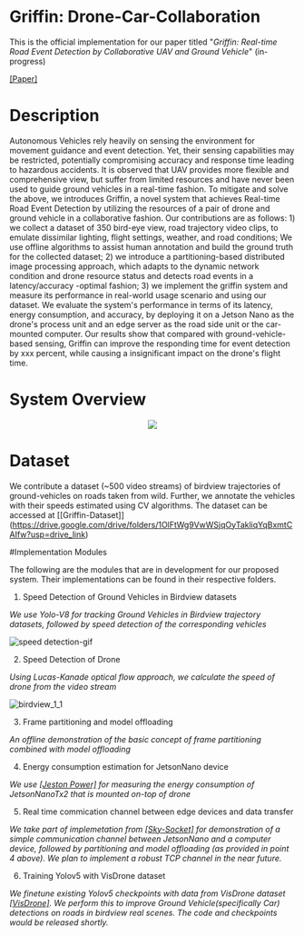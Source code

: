 # Griffin: Drone-Car-Collaboration

This is the official implementation for our paper titled "_Griffin: Real-time Road Event Detection by Collaborative UAV and Ground Vehicle_" (in-progress)

[[Paper]](https://drive.google.com/file/d/1uCIxh5hbrb4kFi26-uINK4sL9AW1DUMA/view?usp=drive_link)

# Description

Autonomous Vehicles rely heavily on sensing the environment for movement guidance and event detection. Yet, their sensing capabilities may be restricted, potentially compromising accuracy and response time leading to hazardous accidents. It is observed that UAV provides more flexible and comprehensive view, but suffer from limited resources and have never been used to guide ground vehicles in a real-time fashion.  To mitigate and solve the above, we introduces Griffin, a novel system that achieves Real-time Road Event Detection by utilizing the resources of a pair of drone and ground vehicle in a collaborative fashion. Our contributions are as follows: 1) we collect a dataset of 350 bird-eye view, road trajectory video clips, to emulate dissimilar lighting, flight settings, weather, and road conditions; We use offline algorithms to assist human annotation and build the ground truth for the collected dataset; 2) we introduce a partitioning-based distributed image processing approach, which adapts to the dynamic network condition and drone resource status and detects road events in a latency/accuracy -optimal fashion; 3) we implement the griffin system and measure its performance in real-world usage scenario and using our dataset. We evaluate the system's performance in terms of its latency, energy consumption, and accuracy, by deploying it on a Jetson Nano as the drone's process unit and an edge server as the road side unit or the car-mounted computer. Our results show that compared with ground-vehicle-based sensing, Griffin can improve the responding time for event detection by xxx percent, while causing a insignificant impact on the drone's flight time.

# System Overview

<div align="center">
<img src="https://github.com/kiran-collab/Griffin-Drone-Car-Collaboration/assets/75129341/cdb370eb-bb3c-457e-adc1-40f5bf48aebf" >
</div>

# Dataset

We contribute a dataset (~500 video streams) of birdview trajectories of ground-vehicles on roads taken from wild. Further, we annotate the vehicles with their speeds estimated using CV algorithms. The dataset can be accessed at  [[Griffin-Dataset]] (https://drive.google.com/drive/folders/1OlFtWg9VwWSjqOyTakliqYqBxmtCAIfw?usp=drive_link)

#Implementation Modules

The following are the modules that are in development for our proposed system. Their implementations can be found in their respective folders.
1. Speed Detection of Ground Vehicles in Birdview datasets

_We use Yolo-V8 for tracking Ground Vehicles in Birdview trajectory datasets, followed by speed detection of the corresponding vehicles_

![speed detection-gif](https://github.com/kiran-collab/Griffin-Drone-Car-Collaboration/assets/75129341/d6309ca1-d67e-4f9a-9277-3020c0e3e1f0)

2. Speed Detection of Drone

_Using Lucas-Kanade optical flow approach, we calculate the speed of drone from the video stream_

![birdview_1_1](https://github.com/kiran-collab/Griffin-Drone-Car-Collaboration/assets/75129341/bcfaadd4-8b62-4e15-b247-051884be94e9)

3. Frame partitioning and model offloading

_An offline demonstration of the basic concept of frame partitioning combined with model offloading_

4. Energy consumption estimation for JetsonNano device

_We use [[Jeston Power]](https://github.com/opendr-eu/jetson_power) for measuring the energy consumption of JetsonNanoTx2 that is mounted on-top of drone_

5. Real time commication channel between edge devices and data transfer

_We take part of implemetation from [[Sky-Socket]](https://github.com/JaySchall/Drone-Car-Collaboration) for demonstration of a simple communication channel between JetsonNano and a computer device, followed by partitioning and model offloading (as provided in point 4 above). We plan to implement a robust TCP channel in the near future._ 

6. Training Yolov5 with VisDrone dataset

_We finetune existing Yolov5 checkpoints with data from VisDrone dataset [[VisDrone]](https://github.com/VisDrone/VisDrone-Dataset). We perform this to improve Ground Vehicle(specifically Car) detections on roads in birdview real scenes. The code and checkpoints would be released shortly._ 

